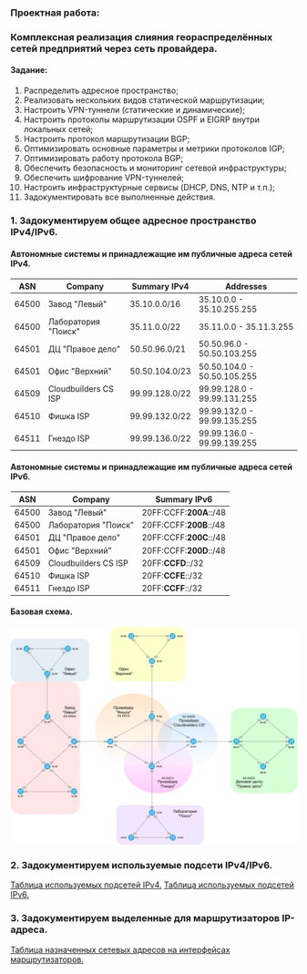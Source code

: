 ### Проектная работа:
### Комплексная реализация слияния геораспределённых сетей предприятий через сеть провайдера.

#### Задание:

  1. Распределить адресное пространство;
  2. Реализовать нескольких видов статической маршрутизации;
  3. Настроить VPN-туннели (статические и динамические);
  4. Настроить протоколы маршрутизации OSPF и EIGRP внутри локальных сетей;
  5. Настроить протокол маршрутизации BGP;
  6. Оптимизировать основные параметры и метрики протоколов IGP;
  7. Оптимизировать работу протокола BGP;
  8. Обеспечить безопасность и мониторинг сетевой инфраструктуры;
  9. Обеспечить шифрование VPN-туннелей;
  10. Настроить инфраструктурные сервисы (DHCP, DNS, NTP и т.п.);
  11. Задокументировать все выполненные действия.



###  1. Задокументируем общее адресное пространство IPv4/IPv6.

#### Автономные системы и принадлежащие им публичные адреса сетей IPv4.

| ASN | Company | Summary IPv4 | Addresses |
|-----|---------|--------------|-----------|
| 64500 | Завод "Левый" | 35.10.0.0/16 | 35.10.0.0 - 35.10.255.255 |
| 64500 | Лаборатория "Поиск" | 35.11.0.0/22 | 35.11.0.0 - 35.11.3.255 |
| 64501 | ДЦ "Правое дело" | 50.50.96.0/21 | 50.50.96.0 - 50.50.103.255 |
| 64501 | Офис "Верхний" | 50.50.104.0/23 | 50.50.104.0 - 50.50.105.255 |
| 64509 | Cloudbuilders CS ISP | 99.99.128.0/22 | 99.99.128.0 - 99.99.131.255 |
| 64510 | Фишка ISP | 99.99.132.0/22 | 99.99.132.0 - 99.99.135.255 |
| 64511 | Гнездо ISP | 99.99.136.0/22 | 99.99.136.0 - 99.99.139.255 |

#### Автономные системы и принадлежащие им публичные адреса сетей IPv6.

| ASN | Company | Summary IPv6 |
|-----|--------------|--------------|
| 64500 | Завод "Левый" | 20FF:CCFF:**200A**::/48 |
| 64500 | Лаборатория "Поиск" | 20FF:CCFF:**200B**::/48 |
| 64501 | ДЦ "Правое дело" | 20FF:CCFF:**200C**::/48 |
| 64501 | Офис "Верхний" | 20FF:CCFF:**200D**::/48 |
| 64509 | Cloudbuilders CS ISP | 20FF:**CCFD**::/32 |
| 64510 | Фишка ISP | 20FF:**CCFE**::/32 |
| 64511 | Гнездо ISP | 20FF:**CCFF**::/32 |

#### Базовая схема.

![](pics/final_base.png)

###  2. Задокументируем используемые подсети IPv4/IPv6.

[Таблица используемых подсетей IPv4.](docs/subnets_ipv4.md)
[Таблица используемых подсетей IPv6.](docs/subnets_ipv6.md)

###  3. Задокументируем выделенные для маршрутизаторов IP-адреса.

[Таблица назначенных сетевых адресов на интерфейсах маршрутизаторов.](docs/addresses.md)
